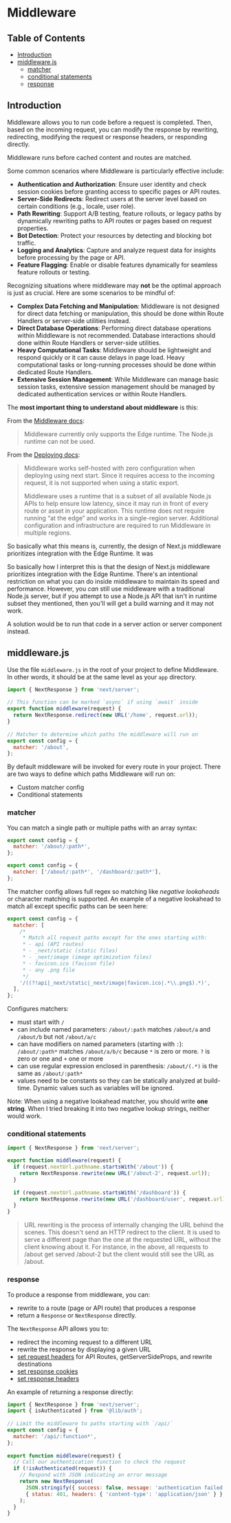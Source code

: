 # Middleware 

## Table of Contents

<!-- toc -->

- [Introduction](#introduction)
- [middleware.js](#middlewarejs)
  * [matcher](#matcher)
  * [conditional statements](#conditional-statements)
  * [response](#response)

<!-- tocstop -->

## Introduction

Middleware allows you to run code before a request is completed. Then, based on the incoming request, you can modify the response by rewriting, redirecting, modifying the request or response headers, or responding directly.

Middleware runs before cached content and routes are matched.

Some common scenarios where Middleware is particularly effective include:

- **Authentication and Authorization**: Ensure user identity and check session cookies before granting access to specific pages or API routes.
- **Server-Side Redirects**: Redirect users at the server level based on certain conditions (e.g., locale, user role).
- **Path Rewriting**: Support A/B testing, feature rollouts, or legacy paths by dynamically rewriting paths to API routes or pages based on request properties.
- **Bot Detection**: Protect your resources by detecting and blocking bot traffic.
- **Logging and Analytics**: Capture and analyze request data for insights before processing by the page or API.
- **Feature Flagging**: Enable or disable features dynamically for seamless feature rollouts or testing.

Recognizing situations where middleware may **not** be the optimal approach is just as crucial. Here are some scenarios to be mindful of:

- **Complex Data Fetching and Manipulation**: Middleware is not designed for direct data fetching or manipulation, this should be done within Route Handlers or server-side utilities instead.
- **Direct Database Operations**: Performing direct database operations within Middleware is not recommended. Database interactions should done within Route Handlers or server-side utilities.
- **Heavy Computational Tasks**: Middleware should be lightweight and respond quickly or it can cause delays in page load. Heavy computational tasks or long-running processes should be done within dedicated Route Handlers.
- **Extensive Session Management**: While Middleware can manage basic session tasks, extensive session management should be managed by dedicated authentication services or within Route Handlers.

The **most important thing to understand about middleware** is this:

From the [Middleware docs](https://nextjs.org/docs/app/building-your-application/routing/middleware#runtime):

> Middleware currently only supports the Edge runtime. The Node.js runtime can not be used.

From the [Deploying docs](https://nextjs.org/docs/app/building-your-application/deploying):

> Middleware works self-hosted with zero configuration when deploying using next start. Since it requires access to the incoming request, it is not supported when using a static export.
>
> Middleware uses a runtime that is a subset of all available Node.js APIs to help ensure low latency, since it may run in front of every route or asset in your application. This runtime does not require running “at the edge” and works in a single-region server. Additional configuration and infrastructure are required to run Middleware in multiple regions.

So basically what this means is, currently, the design of Next.js middleware prioritizes integration with the Edge Runtime. It was 

So basically how I interpret this is that the design of Next.js middleware prioritizes integration with the Edge Runtime. There's an intentional restriction on what you can do inside middleware to maintain its speed and performance. However, you *can* still use middleware with a traditional Node.js server, but if you attempt to use a Node.js API that isn't in runtime subset they mentioned, then you'll will get a build warning and it may not work. 

A solution would be to run that code in a server action or server component instead.

## middleware.js

Use the file `middleware.js` in the root of your project to define Middleware. In other words, it should be at the same level as your `app` directory.

```javascript
import { NextResponse } from 'next/server';
 
// This function can be marked `async` if using `await` inside
export function middleware(request) {
  return NextResponse.redirect(new URL('/home', request.url));
}
 
// Matcher to determine which paths the middleware will run on
export const config = {
  matcher: '/about',
};
```

By default middleware will be invoked for every route in your project. There are two ways to define which paths Middleware will run on:

- Custom matcher config
- Conditional statements 

### matcher 

You can match a single path or multiple paths with an array syntax:

```javascript
export const config = {
  matcher: '/about/:path*',
};
```

```javascript
export const config = {
  matcher: ['/about/:path*', '/dashboard/:path*'],
};
```

The matcher config allows full regex so matching like *negative lookaheads* or character matching is supported. An example of a negative lookahead to match all except specific paths can be seen here:

```javascript
export const config = {
  matcher: [
    /*
     * Match all request paths except for the ones starting with:
     * - api (API routes)
     * - _next/static (static files)
     * - _next/image (image optimization files)
     * - favicon.ico (favicon file)
     * - any .png file
     */
    '/((?!api|_next/static|_next/image|favicon.ico|.*\\.png$).*)',
  ],
};
```

Configures matchers:

- must start with `/`
- can include named parameters: `/about/:path` matches `/about/a` and `/about/b` but not `/about/a/c`
- can have modifiers on named parameters (starting with `:`): `/about/:path*` matches `/about/a/b/c` because `*` is zero or more. `?` is zero or one and `+` one or more
- can use regular expression enclosed in parenthesis: `/about/(.*)` is the same as `/about/:path*`
- values need to be constants so they can be statically analyzed at build-time. Dynamic values such as variables will be ignored.

Note: When using a negative lookahead matcher, you should write **one string**. When I tried breaking it into two negative lookup strings, neither would work.


### conditional statements

```javascript
import { NextResponse } from 'next/server';

export function middleware(request) {
  if (request.nextUrl.pathname.startsWith('/about')) {
    return NextResponse.rewrite(new URL('/about-2', request.url));
  }
 
  if (request.nextUrl.pathname.startsWith('/dashboard')) {
    return NextResponse.rewrite(new URL('/dashboard/user', request.url));
  }
}
```

> URL rewriting is the process of internally changing the URL behind the scenes. This doesn't send an HTTP redirect to the client. It is used to serve a different page than the one at the requested URL, without the client knowing about it. For instance, in the above, all requests to /about get served /about-2 but the client would still see the URL as /about.

### response 

To produce a response from middleware, you can:

- rewrite to a route (page or API route) that produces a response
- return a `Response` or `NextResponse` directly.


The `NextResponse` API allows you to:

- redirect the incoming request to a different URL
- rewrite the response by displaying a given URL
- [set request headers](https://nextjs.org/docs/app/building-your-application/routing/middleware#setting-headers) for API Routes, getServerSideProps, and rewrite destinations
- [set response cookies](https://nextjs.org/docs/app/building-your-application/routing/middleware#using-cookies)
- [set response headers](https://nextjs.org/docs/app/building-your-application/routing/middleware#setting-headers)


An example of returning a response directly:

```javascript
import { NextResponse } from 'next/server';
import { isAuthenticated } from '@lib/auth';
 
// Limit the middleware to paths starting with `/api/`
export const config = {
  matcher: '/api/:function*',
};
 
export function middleware(request) {
  // Call our authentication function to check the request
  if (!isAuthenticated(request)) {
    // Respond with JSON indicating an error message
    return new NextResponse(
      JSON.stringify({ success: false, message: 'authentication failed' }),
      { status: 401, headers: { 'content-type': 'application/json' } },
    );
  }
}
```